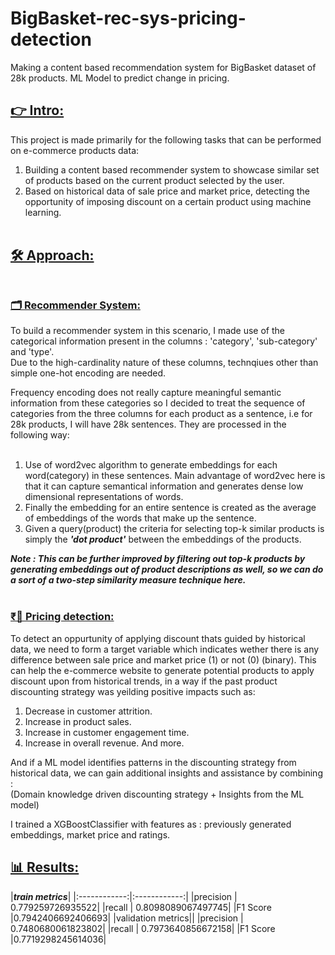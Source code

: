 # BigBasket-rec-sys-pricing-detection
 Making a content based recommendation system for BigBasket dataset of 28k products. ML Model to predict change in pricing.

## <ins>👉 Intro:</ins><br>

This project is made primarily for the following tasks that can be performed on e-commerce products data:
1) Building a content based recommender system to showcase similar set of products based on the current product selected by the user.
2) Based on historical data of sale price and market price, detecting the opportunity of imposing discount on a certain product using machine learning. <br><br>

## <ins>🛠️ Approach:</ins><br><br>
### <ins>🗂️ Recommender System:</ins><br>
To build a recommender system in this scenario, I made use of the categorical information present in the columns : 'category', 'sub-category' and 'type'.<br>
Due to the high-cardinality nature of these columns, technqiues other than simple one-hot encoding are needed.<br>

Frequency encoding does not really capture meaningful semantic information from these categories so I decided to treat the sequence of categories from the three columns for each product as a sentence, i.e for 28k products, I will have 28k sentences. They are processed in the following way: <br><br>

1) Use of word2vec algorithm to generate embeddings for each word(category) in these sentences. Main advantage of word2vec here is that it can capture semantical information and generates dense low dimensional representations of words.<br>
2) Finally the embedding for an entire sentence is created as the average of embeddings of the words that make up the sentence.<br>
3) Given a query(product) the criteria for selecting top-k similar products is simply the ***'dot product'*** between the embeddings of the products.<br>

***Note : This can be further improved by filtering out top-k products by generating embeddings out of product descriptions as well, so we can do a sort of a two-step similarity measure technique here.*** <br><br>

### <ins>₹💸 Pricing detection:</ins><br>

To detect an oppurtunity of applying discount thats guided by historical data, we need to form a target variable which indicates wether there is any difference between sale price and market price (1) or not (0) (binary). This can help the e-commerce website to generate potential products to apply discount upon from historical trends, in a way if the past product discounting strategy was yeilding positive impacts such as:
1) Decrease in customer attrition.
2) Increase in product sales.
3) Increase in customer engagement time.
4) Increase in overall revenue. And more.

And if a ML model identifies patterns in the discounting strategy from historical data, we can gain additional insights and assistance by combining :<br>
(Domain knowledge driven discounting strategy + Insights from the ML model)

I trained a XGBoostClassifier with features as : previously generated embeddings, market price and ratings.

## <ins>📊 Results:</ins><br>

|***train metrics***|
|:------------:|:------------:|
|precision | 0.779259726935522|
|recall | 0.8098089067497745|
|F1 Score |0.7942406692406693|
|validation metrics||
|precision | 0.7480680061823802|
|recall | 0.7973640856672158|
|F1 Score |0.7719298245614036|

